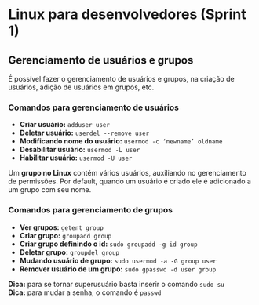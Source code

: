 # Linux para desenvolvedores (Sprint 1)

## Gerenciamento de usuários e grupos

É possível fazer o gerenciamento de usuários e grupos, na criação de usuários, adição de usuários em grupos, etc.

### Comandos para gerenciamento de usuários

* **Criar usuário:** ```adduser user```
* **Deletar usuário:** ```userdel --remove user```
* **Modificando nome do usuário:** ```usermod -c ‘newname’ oldname```
* **Desabilitar usuário:** ```usermod -L user```
* **Habilitar usuário:** ```usermod -U user```

Um **grupo no Linux** contém vários usuários, auxiliando no gerenciamento de permissões. Por default, quando um usuário é criado ele é adicionado a um grupo com seu nome.

### Comandos para gerenciamento de grupos

* **Ver grupos:** ```getent group```
* **Criar grupo:** ```groupadd group```
* **Criar grupo definindo o id:** ```sudo groupadd -g id group```
* **Deletar grupo:** ```groupdel group```
* **Mudando usuário de grupo:** ```sudo usermod -a -G group user```
* **Remover usuário de um grupo:** ```sudo gpasswd -d user group```

**Dica:** para se tornar superusuário basta inserir o comando ```sudo su```\
**Dica:** para mudar a senha, o comando é ```passwd```